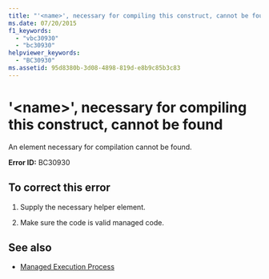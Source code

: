 ```yaml
---
title: "'<name>', necessary for compiling this construct, cannot be found"
ms.date: 07/20/2015
f1_keywords: 
  - "vbc30930"
  - "bc30930"
helpviewer_keywords: 
  - "BC30930"
ms.assetid: 95d8380b-3d08-4898-819d-e8b9c85b3c83
---
```

# '\<name>', necessary for compiling this construct, cannot be found
An element necessary for compilation cannot be found.  
  
 **Error ID:** BC30930  
  
## To correct this error  
  
1. Supply the necessary helper element.  
  
2. Make sure the code is valid managed code.  
  
## See also

- [Managed Execution Process](../../standard/managed-execution-process.md)
